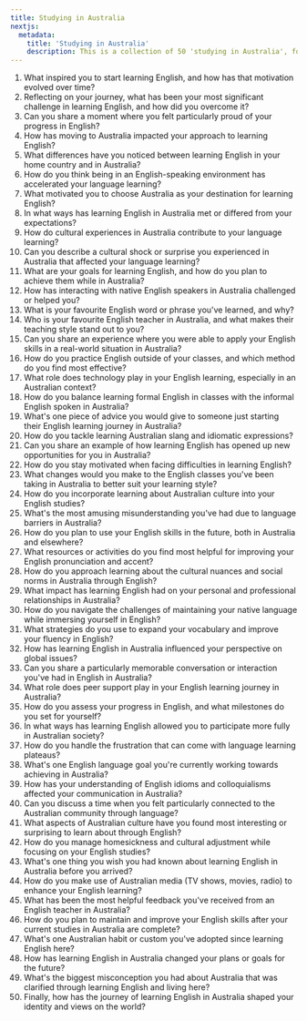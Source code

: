 ```yaml
---
title: Studying in Australia
nextjs:
  metadata:
    title: 'Studying in Australia'
    description: This is a collection of 50 'studying in Australia', focusing on learning English in Australia.
---
```


1. What inspired you to start learning English, and how has that motivation evolved over time?
2. Reflecting on your journey, what has been your most significant challenge in learning English, and how did you overcome it?
3. Can you share a moment where you felt particularly proud of your progress in English?
4. How has moving to Australia impacted your approach to learning English?
5. What differences have you noticed between learning English in your home country and in Australia?
6. How do you think being in an English-speaking environment has accelerated your language learning?
7. What motivated you to choose Australia as your destination for learning English?
8. In what ways has learning English in Australia met or differed from your expectations?
9. How do cultural experiences in Australia contribute to your language learning?
10. Can you describe a cultural shock or surprise you experienced in Australia that affected your language learning?
11. What are your goals for learning English, and how do you plan to achieve them while in Australia?
12. How has interacting with native English speakers in Australia challenged or helped you?
13. What is your favourite English word or phrase you've learned, and why?
14. Who is your favourite English teacher in Australia, and what makes their teaching style stand out to you?
15. Can you share an experience where you were able to apply your English skills in a real-world situation in Australia?
16. How do you practice English outside of your classes, and which method do you find most effective?
17. What role does technology play in your English learning, especially in an Australian context?
18. How do you balance learning formal English in classes with the informal English spoken in Australia?
19. What's one piece of advice you would give to someone just starting their English learning journey in Australia?
20. How do you tackle learning Australian slang and idiomatic expressions?
21. Can you share an example of how learning English has opened up new opportunities for you in Australia?
22. How do you stay motivated when facing difficulties in learning English?
23. What changes would you make to the English classes you've been taking in Australia to better suit your learning style?
24. How do you incorporate learning about Australian culture into your English studies?
25. What's the most amusing misunderstanding you've had due to language barriers in Australia?
26. How do you plan to use your English skills in the future, both in Australia and elsewhere?
27. What resources or activities do you find most helpful for improving your English pronunciation and accent?
28. How do you approach learning about the cultural nuances and social norms in Australia through English?
29. What impact has learning English had on your personal and professional relationships in Australia?
30. How do you navigate the challenges of maintaining your native language while immersing yourself in English?
31. What strategies do you use to expand your vocabulary and improve your fluency in English?
32. How has learning English in Australia influenced your perspective on global issues?
33. Can you share a particularly memorable conversation or interaction you've had in English in Australia?
34. What role does peer support play in your English learning journey in Australia?
35. How do you assess your progress in English, and what milestones do you set for yourself?
36. In what ways has learning English allowed you to participate more fully in Australian society?
37. How do you handle the frustration that can come with language learning plateaus?
38. What's one English language goal you're currently working towards achieving in Australia?
39. How has your understanding of English idioms and colloquialisms affected your communication in Australia?
40. Can you discuss a time when you felt particularly connected to the Australian community through language?
41. What aspects of Australian culture have you found most interesting or surprising to learn about through English?
42. How do you manage homesickness and cultural adjustment while focusing on your English studies?
43. What's one thing you wish you had known about learning English in Australia before you arrived?
44. How do you make use of Australian media (TV shows, movies, radio) to enhance your English learning?
45. What has been the most helpful feedback you've received from an English teacher in Australia?
46. How do you plan to maintain and improve your English skills after your current studies in Australia are complete?
47. What's one Australian habit or custom you've adopted since learning English here?
48. How has learning English in Australia changed your plans or goals for the future?
49. What's the biggest misconception you had about Australia that was clarified through learning English and living here?
50. Finally, how has the journey of learning English in Australia shaped your identity and views on the world?
